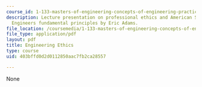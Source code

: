 ```yaml
---
course_id: 1-133-masters-of-engineering-concepts-of-engineering-practice-fall-2007
description: Lecture presentation on professional ethics and American Society of Civil
  Engineers fundamental principles by Eric Adams.
file_location: /coursemedia/1-133-masters-of-engineering-concepts-of-engineering-practice-fall-2007/403bffd0d2d0112850aac7fb2ca28557_lec_18.pdf
file_type: application/pdf
layout: pdf
title: Engineering Ethics
type: course
uid: 403bffd0d2d0112850aac7fb2ca28557

---
```

None
